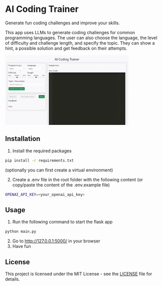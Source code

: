 # AI Coding Trainer
Generate fun coding challenges and improve your skills.

This app uses LLMs to generate coding challenges for common programming languages. The user can also choose the language, the level of difficulty and challenge length, and specify the topic. They can show a hint, a possible solution and get feedback on their attempts.

<img src="flask_app/static/AICodingTrainer.gif" alt="Demo" width="400" >

## Installation
1. Install the required packages
```bash
pip install -r requirements.txt
```
(optionally you can first create a virtual environment)

2. Create a .env file in the root folder with the following content (or copy/paste the content of the .env.example file)
```bash
OPENAI_API_KEY=<your_openai_api_key>
```

## Usage

1. Run the following command to start the flask app
```bash
python main.py
```
2. Go to http://127.0.0.1:5000/ in your browser
3. Have fun

## License
This project is licensed under the MIT License - see the [LICENSE](LICENSE) file for details.

